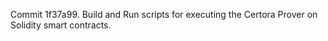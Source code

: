 Commit 1f37a99.                    Build and Run scripts for executing the Certora Prover on Solidity smart contracts.